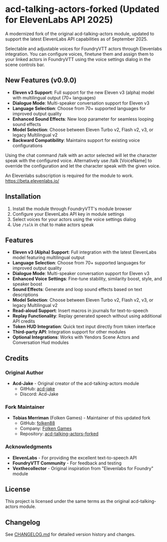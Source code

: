 # acd-talking-actors-forked (Updated for ElevenLabs API 2025)

A modernized fork of the original acd-talking-actors module, updated to support the latest ElevenLabs API capabilities as of September 2025.

Selectable and adjustable voices for FoundryVTT actors through Elevenlabs integration. You can configure voices, finetune them and assign them to your linked actors in FoundryVTT using the voice settings dialog in the scene controls bar.

## New Features (v0.9.0)
- **Eleven v3 Support**: Full support for the new Eleven v3 (alpha) model with multilingual output (70+ languages)
- **Dialogue Mode**: Multi-speaker conversation support for Eleven v3
- **Language Selection**: Choose from 70+ supported languages for improved output quality
- **Enhanced Sound Effects**: New loop parameter for seamless looping sound effects
- **Model Selection**: Choose between Eleven Turbo v2, Flash v2, v3, or legacy Multilingual v2
- **Backward Compatibility**: Maintains support for existing voice configurations

Using the chat command /talk with an actor selected will let the character speak with the configured voice. Alternatively use /talk [VoiceName] to override the configuration and let the character speak with the given voice.

An Elevenlabs subscription is required for the module to work. https://beta.elevenlabs.io/

## Installation

1. Install the module through FoundryVTT's module browser
2. Configure your ElevenLabs API key in module settings
3. Select voices for your actors using the voice settings dialog
4. Use `/talk` in chat to make actors speak

## Features

* **Eleven v3 (Alpha) Support**: Full integration with the latest ElevenLabs model featuring multilingual output
* **Language Selection**: Choose from 70+ supported languages for improved output quality
* **Dialogue Mode**: Multi-speaker conversation support for Eleven v3
* **Enhanced Voice Settings**: Fine-tune stability, similarity boost, style, and speaker boost
* **Sound Effects**: Generate and loop sound effects based on text descriptions
* **Model Selection**: Choose between Eleven Turbo v2, Flash v2, v3, or legacy Multilingual v2
* **Read-aloud Support**: Insert macros in journals for text-to-speech
* **Replay Functionality**: Replay generated speech without using additional API credits
* **Token HUD Integration**: Quick text input directly from token interface
* **Third-party API**: Integration support for other modules
* **Optional Integrations**: Works with Yendors Scene Actors and Conversation Hud modules

## Credits

### Original Author
- **Acd-Jake** - Original creator of the acd-talking-actors module
  - GitHub: [acd-jake](https://github.com/acd-jake)
  - Discord: Acd-Jake

### Fork Maintainer  
- **Tobias Merriman** (Folken Games) - Maintainer of this updated fork
  - GitHub: [folken88](https://github.com/folken88)
  - Company: [Folken Games](https://github.com/folken88)
  - Repository: [acd-talking-actors-forked](https://github.com/folken88/acd-talking-actors-forked)

### Acknowledgments
- **ElevenLabs** - For providing the excellent text-to-speech API
- **FoundryVTT Community** - For feedback and testing
- **Vexthecollector** - Original inspiration from "Elevenlabs for Foundry" module

## License

This project is licensed under the same terms as the original acd-talking-actors module.

## Changelog

See [CHANGELOG.md](CHANGELOG.md) for detailed version history and changes.
